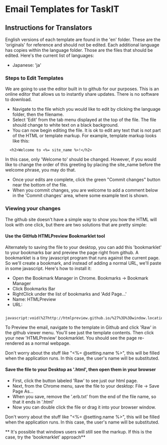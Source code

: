 # Email Templates for TaskIT

## Instructions for Translators

English versions of each template are found in the 'en' folder. These are the 'originals' for reference and should not be edited. Each additional language has copies within the language folder. Those are the files that should be edited. Here's the current list of languages:

* Japanese: 'ja'

### Steps to Edit Templates

We are going to use the editor built in to github for our purposes. This is an online editor that allows us to instantly share updates. There is no software to download.

* Navigate to the file which you would like to edit by clicking the language folder, then the filename.
* Select 'Edit' from the tab menu displayed at the top of the file. The file should change to white text on a black background.
* You can now begin editing the file. It is ok to edit any text that is not part of the HTML or template markup. For example, template markup looks like this:

````erb
  <h2>Welcome to <%= site_name %>!</h2>
````

  In this case, only 'Welcome to' should be changed. However, if you would like to change the order of this greeting by placing the site_name before the welcome phrase, you may do that.

* Once your edits are complete, click the green "Commit changes" button near the bottom of the file.
* When you commit changes, you are welcome to add a comment below in the 'Commit changes' area, where some example text is shown.

### Viewing your changes

The github site doesn't have a simple way to show you how the HTML will look with one click, but there are two solutions that are pretty simple:


#### Use the GitHub HTMLPreview Bookmarklet tool

Alternately to saving the file to your desktop, you can add this 'bookmarklet' to your bookmarks bar and preview the page right from github. A bookmarklet is a tiny javascript program that runs against the current page. So we'll create a bookmark, and instead of adding a normal URL, we'll paste in some javascript. Here's how to install it:

* Open the Bookmark Manager in Chrome. Bookmarks -> Bookmark Manager
* Click Bookmarks Bar
* RightClick under the list of bookmarks and 'Add Page...'
* Name: HTMLPreview
* URL:
````
 javascript:void(%27http://htmlpreview.github.io/%27%3D%3Dwindow.location%3Falert(%27Drag%20me%20to%20your%20bookmarks%20bar!%27):window.location%3D%27http://htmlpreview.github.io/%3F%27%2Bwindow.location)
````

To Preview the email, navigate to the template in Github and click 'Raw' in the github viewer menu. You'll see just the template contents. Then click your new 'HTMLPreview' bookmarklet. You should see the page re-rendered as a normal webpage.

Don't worry about the stuff like "<%= @setting.name %>", this will be filled when the application runs. In this case, the user's name will be substituted.

#### Save the file to your Desktop as '.html', then open them in your browser

* First, click the button labeled 'Raw' to see just our html page.
* Next, from the Chrome menu, save the file to your desktop: File -> Save Page As...
* When you save, remove the '.erb.txt' from the end of the file name, so that it ends in '.html'
* Now you can double click the file or drag it into your browser window.

Don't worry about the stuff like "<%= @setting.name %>", this will be filled when the application runs. In this case, the user's name will be substituted.

** It's possible that windows users will still see the markup. If this is the case, try the 'bookmarklet' approach**